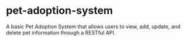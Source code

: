 # pet-adoption-system
A basic Pet Adoption System that allows users to view, add, update, and delete pet information through a RESTful API.

